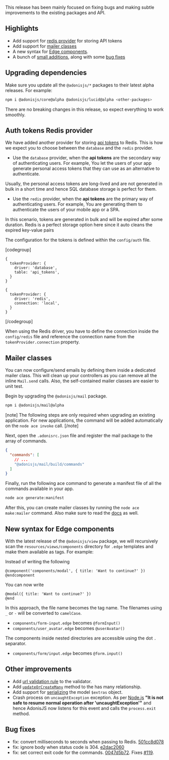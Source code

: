 This release has been mainly focused on fixing bugs and making subtle improvements to the existing packages and API.

## Highlights

- Add support for [redis provider](#auth-tokens-redis-provider) for storing API tokens
- Add support for [mailer classes](#mailer-classes)
- A new syntax for [Edge components](#new-syntax-for-edge-components).
- A bunch of [small additions](#other-improvements), along with some [bug fixes](#bug-fixes)

## Upgrading dependencies

Make sure you update all the `@adonisjs/*` packages to their latest alpha releases. For example:

```sh
npm i @adonisjs/core@alpha @adonisjs/lucid@alpha <other-packages>
```

There are no breaking changes in this release, so expect everything to work smoothly.

## Auth tokens Redis provider

We have added another provider for storing [api tokens](../guides/auth/api-tokens-guard.md#where-tokens-are-saved) to Redis. This is how we expect you to choose between the `database` and the `redis` provider.

- Use the `database` provider, when the **api tokens** are the secondary way of authenticating users. For example, You let the users of your app generate personal access tokens that they can use as an alternative to authenticate.

Usually, the personal access tokens are long-lived and are not generated in bulk in a short time and hence SQL database storage is perfect for them.

- Use the `redis` provider, when the **api tokens** are the primary way of authenticating users. For example, You are generating them to authenticate the users of your mobile app or a SPA.

In this scenario, tokens are generated in bulk and will be expired after some duration. Redis is a perfect storage option here since it auto cleans the expired key-value pairs

The configuration for the tokens is defined within the `config/auth` file.

[codegroup]

```ts{}{Database provider}
{
  tokenProvider: {
    driver: 'database',
    table: 'api_tokens',
  }
}
```

```ts{}{Redis provider}
{
  tokenProvider: {
    driver: 'redis',
    connection: 'local',
  }
}
```

[/codegroup]

When using the Redis driver, you have to define the connection inside the `config/redis` file and reference the connection name from the `tokenProvider.connection` property.

## Mailer classes

You can now configure/send emails by defining them inside a dedicated mailer class. This will clean up your controllers as you can remove all the inline `Mail.send` calls. Also, the self-contained mailer classes are easier to unit test.

Begin by upgrading the `@adonisjs/mail` package.

```sh
npm i @adonisjs/mail@alpha
```

[note]
The following steps are only required when upgrading an existing application. For new applications, the command will be added automatically on the `node ace invoke` call.
[/note]

Next, open the `.adonisrc.json` file and register the mail package to the array of commands.

```json
{
  "commands": [
    // ...
    "@adonisjs/mail/build/commands"
  ]
}
```

Finally, run the following ace command to generate a manifest file of all the commands available in your app.

```sh
node ace generate:manifest
```

After this, you can create mailer classes by running the `node ace make:mailer` command. Also make sure to read the [docs](../guides/digging-deeper/mailer.md#mailer-classes) as well.

## New syntax for Edge components

With the latest release of the `@adonisjs/view` package, we will recursively scan the `resources/views/components` directory for `.edge` templates and make them available as tags. For example:

Instead of writing the following

```edge
@component('components/modal', { title: 'Want to continue?' })
@endcomponent
```

You can now write

```edge
@modal({ title: 'Want to continue?' })
@end
```

In this approach, the file name becomes the tag name. The filenames using `_` or `-` will be converted to `camelCase`.

- `components/form-input.edge` becomes `@formInput()`
- `components/user_avatar.edge` becomes `@userAvatar()`

The components inside nested directories are accessible using the dot `.` separator.

- `components/form/input.edge` becomes `@form.input()`

## Other improvements

- Add [url validation rule](../reference/validator/rules/url.md) to the validator.
- Add [`updateOrCreateMany`](../guides/models/relationships.md#updateorcreatemany) method to the has many relationship.
- Add support for [serializing](../guides/models/serialization.md#serializing-extras) the model `$extras` object.
- Crash process on `uncaughtException` exception. As per [Node.js](https://nodejs.org/api/process.html#process_warning_using_uncaughtexception_correctly) **"It is not safe to resume normal operation after 'uncaughtException'"** and hence AdonisJS now listens for this event and calls the `process.exit` method.

## Bug fixes

- fix: convert milliseconds to seconds when passing to Redis. [501cc8d078](https://github.com/adonisjs/session/commit/501cc8d0781c584c435fa463f11128044d7cad8b)
- fix: ignore body when status code is 304. [e2dac2060](https://github.com/adonisjs/http-server/commit/e2dac2060704e68fbfb277321142b05e33919f05)
- fix: set correct exit code for the commands. [0047d5b72](https://github.com/adonisjs/lucid/commit/0047d5b728a1e6e73cc6b575fb4289ab4cfee26f). Fixes [#119](https://github.com/adonisjs/ace/issues/119).
